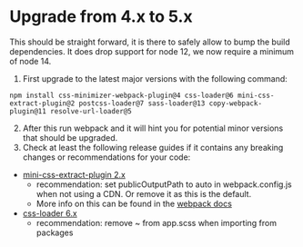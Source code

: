 # Upgrade from 4.x to 5.x

This should be straight forward, it is there to safely allow to bump the build dependencies.
It does drop support for node 12, we now require a minimum of node 14.

1. First upgrade to the latest major versions with the following command:

```
npm install css-minimizer-webpack-plugin@4 css-loader@6 mini-css-extract-plugin@2 postcss-loader@7 sass-loader@13 copy-webpack-plugin@11 resolve-url-loader@5
```

2. After this run webpack and it will hint you for potential minor versions that should be upgraded.
3. Check at least the following release guides if it contains any breaking changes or recommendations for your code:

-   [mini-css-extract-plugin 2.x](https://github.com/webpack-contrib/mini-css-extract-plugin/releases/tag/v2.0.0)
    -   recommendation: set publicOutputPath to auto in webpack.config.js when not using a CDN. Or remove it as this is the default.
    -   More info on this can be found in the [webpack docs](https://webpack.js.org/configuration/output/#outputpublicpath)
-   [css-loader 6.x](https://github.com/webpack-contrib/css-loader/releases/tag/v6.0.0)
    -   recommendation: remove ~ from app.scss when importing from packages
